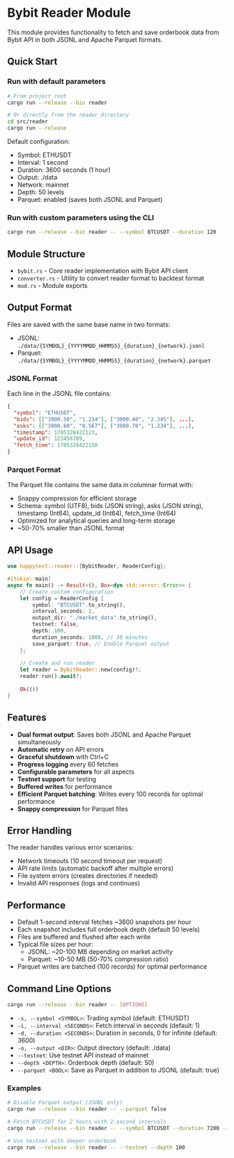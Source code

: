 # Bybit Reader Module

This module provides functionality to fetch and save orderbook data from Bybit API in both JSONL and Apache Parquet formats.

## Quick Start

### Run with default parameters
```bash
# From project root
cargo run --release --bin reader

# Or directly from the reader directory
cd src/reader
cargo run --release
```

Default configuration:
- Symbol: ETHUSDT
- Interval: 1 second
- Duration: 3600 seconds (1 hour)
- Output: ./data
- Network: mainnet
- Depth: 50 levels
- Parquet: enabled (saves both JSONL and Parquet)

### Run with custom parameters using the CLI
```bash
cargo run --release --bin reader -- --symbol BTCUSDT --duration 120
```

## Module Structure

- `bybit.rs` - Core reader implementation with Bybit API client
- `converter.rs` - Utility to convert reader format to backtest format
- `mod.rs` - Module exports

## Output Format

Files are saved with the same base name in two formats:
- JSONL: `./data/{SYMBOL}_{YYYYMMDD_HHMMSS}_{duration}_{network}.jsonl`
- Parquet: `./data/{SYMBOL}_{YYYYMMDD_HHMMSS}_{duration}_{network}.parquet`

### JSONL Format
Each line in the JSONL file contains:
```json
{
  "symbol": "ETHUSDT",
  "bids": [["3000.50", "1.234"], ["3000.40", "2.345"], ...],
  "asks": [["3000.60", "0.567"], ["3000.70", "1.234"], ...],
  "timestamp": 1705328422123,
  "update_id": 123456789,
  "fetch_time": 1705328422150
}
```

### Parquet Format
The Parquet file contains the same data in columnar format with:
- Snappy compression for efficient storage
- Schema: symbol (UTF8), bids (JSON string), asks (JSON string), timestamp (Int64), update_id (Int64), fetch_time (Int64)
- Optimized for analytical queries and long-term storage
- ~50-70% smaller than JSONL format

## API Usage

```rust
use happytest::reader::{BybitReader, ReaderConfig};

#[tokio::main]
async fn main() -> Result<(), Box<dyn std::error::Error>> {
    // Create custom configuration
    let config = ReaderConfig {
        symbol: "BTCUSDT".to_string(),
        interval_seconds: 2,
        output_dir: "./market_data".to_string(),
        testnet: false,
        depth: 100,
        duration_seconds: 1800, // 30 minutes
        save_parquet: true, // Enable Parquet output
    };
    
    // Create and run reader
    let reader = BybitReader::new(config)?;
    reader.run().await?;
    
    Ok(())
}
```

## Features

- **Dual format output**: Saves both JSONL and Apache Parquet simultaneously
- **Automatic retry** on API errors
- **Graceful shutdown** with Ctrl+C
- **Progress logging** every 60 fetches
- **Configurable parameters** for all aspects
- **Testnet support** for testing
- **Buffered writes** for performance
- **Efficient Parquet batching**: Writes every 100 records for optimal performance
- **Snappy compression** for Parquet files

## Error Handling

The reader handles various error scenarios:
- Network timeouts (10 second timeout per request)
- API rate limits (automatic backoff after multiple errors)
- File system errors (creates directories if needed)
- Invalid API responses (logs and continues)

## Performance

- Default 1-second interval fetches ~3600 snapshots per hour
- Each snapshot includes full orderbook depth (default 50 levels)
- Files are buffered and flushed after each write
- Typical file sizes per hour:
  - JSONL: ~20-100 MB depending on market activity
  - Parquet: ~10-50 MB (50-70% compression ratio)
- Parquet writes are batched (100 records) for optimal performance

## Command Line Options

```bash
cargo run --release --bin reader -- [OPTIONS]
```

- `-s, --symbol <SYMBOL>`: Trading symbol (default: ETHUSDT)
- `-i, --interval <SECONDS>`: Fetch interval in seconds (default: 1)
- `-d, --duration <SECONDS>`: Duration in seconds, 0 for infinite (default: 3600)
- `-o, --output <DIR>`: Output directory (default: ./data)
- `--testnet`: Use testnet API instead of mainnet
- `--depth <DEPTH>`: Orderbook depth (default: 50)
- `--parquet <BOOL>`: Save as Parquet in addition to JSONL (default: true)

### Examples

```bash
# Disable Parquet output (JSONL only)
cargo run --release --bin reader -- --parquet false

# Fetch BTCUSDT for 2 hours with 2-second intervals
cargo run --release --bin reader -- --symbol BTCUSDT --duration 7200 --interval 2

# Use testnet with deeper orderbook
cargo run --release --bin reader -- --testnet --depth 100
```